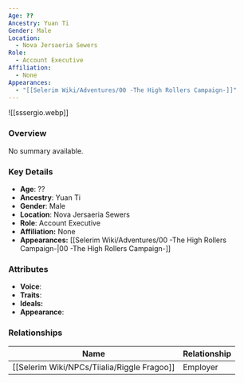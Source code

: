 ```yaml
---
Age: ??
Ancestry: Yuan Ti
Gender: Male
Location:
  - Nova Jersaeria Sewers
Role:
  - Account Executive
Affiliation:
  - None
Appearances:
  - "[[Selerim Wiki/Adventures/00 -The High Rollers Campaign-]]"
---
```


![[sssergio.webp]]

### Overview
No summary available.

### Key Details
- **Age**: ??
- **Ancestry**: Yuan Ti
- **Gender**: Male
- **Location**: Nova Jersaeria Sewers
- **Role**: Account Executive
- **Affiliation:** None
- **Appearances:** [[Selerim Wiki/Adventures/00 -The High Rollers Campaign-\|00 -The High Rollers Campaign-]]

### Attributes
- **Voice**: 
- **Traits**: 
- **Ideals:** 
- **Appearance**:

### Relationships

| Name              | Relationship |
| ----------------- | ------------ |
| [[Selerim Wiki/NPCs/Tiialia/Riggle Fragoo]] | Employer     |
